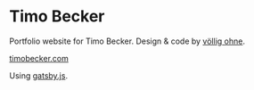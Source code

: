 # Timo Becker

Portfolio website for Timo Becker. Design & code by [völlig ohne](https://volligohne.de). 

[timobecker.com](http://timobecker.com)

Using [gatsby.js](https://github.com/gatsbyjs/gatsby). 